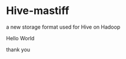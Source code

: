 Hive-mastiff
============

a  new storage  format  used  for Hive on Hadoop

Hello World


thank you
